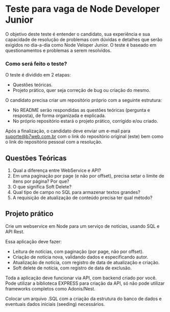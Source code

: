 # Teste para vaga de Node Developer Junior

O objetivo deste teste é entender o candidato, sua experiência e sua capacidade de resolução de problemas com dúvidas e detalhes que serão exigidos no dia-a-dia como Node Veloper Junior.
O teste é baseado em questionamentos e problemas a serem resolvidos.

### Como será feito o teste?
O teste é dividido em 2 etapas:
- Questões teóricas.
- Projeto prático, quer seja correção de bug ou criação do mesmo.

O candidato precisa criar um repositório próprio com a seguinte estrutura:
- No README serão respondidas as questões teóricas (pergunta e resposta), de forma organizada e explicada.
- No próprio repositório estará o projeto prático, corrigido e/ou criado.

Após a finalização, o candidato deve enviar um e-mail para suporte@b7web.com.br com o link do repositório original (este) bem como o link do repositório pessoal com a resolução.

## Questões Teóricas

1. Qual a diferença entre WebService e API?
2. Em uma paginação por page (e não por offset), precisa setar o limite de itens por página? Por que?
3. O que significa Soft Delete?
4. Qual tipo de campo no SQL para armazenar textos grandes?
5. A requisição de atualização de conteúdo precisa ter qual método?

## Projeto prático

Crie um webservice em Node para um serviço de notícias, usando SQL e API Rest.

Essa aplicação deve fazer:
- Leitura de notícias, com paginação (por page, não por offset).
- Criação de notícia nova, validando dados e especificando autor.
- Atualização de notícia, com registro de data de atualização e criação.
- Soft delete de notícia, com registro de data de exclusão.

Toda a aplicação deve funcionar via API, com backend criado por você.
Pode utilizar a biblioteca EXPRESS para criação da API, só não pode utilizar frameworks completos como Adonis/Nest.

Colocar um arquivo .SQL com a criação da estrutura do banco de dados e eventuais dados iniciais (seeding) necessários.